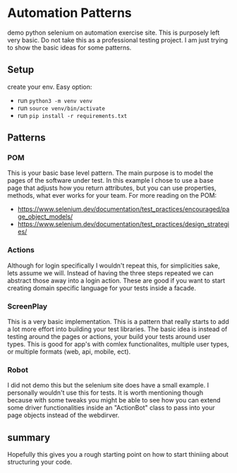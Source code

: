 # Automation Patterns
demo python selenium on automation exercise site.
This is purposely left very basic. Do not take this as a professional testing project. I am just trying to show the basic ideas for some patterns.  

## Setup
create your env. Easy option:
- run `python3 -m venv venv`
- run `source venv/bin/activate`
- run `pip install -r requirements.txt`

## Patterns 

### POM
This is your basic base level pattern. The main purpose is to model the pages of the software under test. In this example I chose to use a base page that adjusts
how you return attributes, but you can use properties, methods, what ever works for your team. 
For more reading on the POM:
- https://www.selenium.dev/documentation/test_practices/encouraged/page_object_models/
- https://www.selenium.dev/documentation/test_practices/design_strategies/

### Actions 
Although for login specifically I wouldn't repeat this, for simplicities sake, lets assume we will.
Instead of having the three steps repeated we can abstract those away into a login action. 
These are good if you want to start creating domain specific language for your tests inside a facade. 

### ScreenPlay
This is a very basic implementation. This is a pattern that really starts to add a lot more effort into building your test libraries. 
The basic idea is instead of testing around the pages or actions, your build your tests around user types. This is good for app's with comlex functionalites, multiple user types, or multiple formats (web, api, mobile, ect). 

### Robot
I did not demo this but the selenium site does have a small example. I personally wouldn't use this for tests. It is worth mentioning though because with some tweaks you might be able to see how you can extend some driver functionalities inside an "ActionBot" class to pass into your page objects instead of the webdirver.

## summary
Hopefully this gives you a rough starting point on how to start thiniing about structuring your code.

